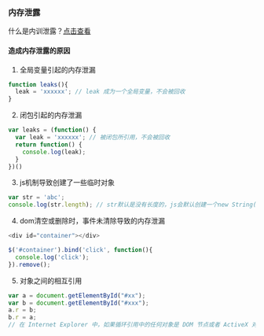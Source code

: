 ### 内存泄露

什么是内训泄露？[点击查看](http://www.ruanyifeng.com/blog/2017/04/memory-leak.html)

#### 造成内存泄露的原因

1. 全局变量引起的内存泄漏

```javascript
function leaks(){  
  leak = 'xxxxxx'; // leak 成为一个全局变量，不会被回收
}
```

2. 闭包引起的内存泄漏

```javascript
var leaks = (function() {  
  var leak = 'xxxxxx'; // 被闭包所引用，不会被回收
  return function() {
    console.log(leak);
  }
})()
```

3. js机制导致创建了一些临时对象
```javascript
var str = 'abc';
console.log(str.length); // str默认是没有长度的，js会默认创建一个new String(str)的临时对象
```

4. dom清空或删除时，事件未清除导致的内存泄漏
```javascript
<div id="container"></div>

$('#container').bind('click', function(){
  console.log('click');
}).remove();
```

5. 对象之间的相互引用
```javascript
var a = document.getElementById("#xx"); 
var b = document.getElementById("#xxx"); 
a.r = b; 
b.r = a; 
// 在 Internet Explorer 中，如果循环引用中的任何对象是 DOM 节点或者 ActiveX 对象，垃圾收集系统则不会发现它们之间的循环关系与系统中的其他对象是隔离的并释放它们。最终它们将被保留在内存中，直到浏览器关闭。
```